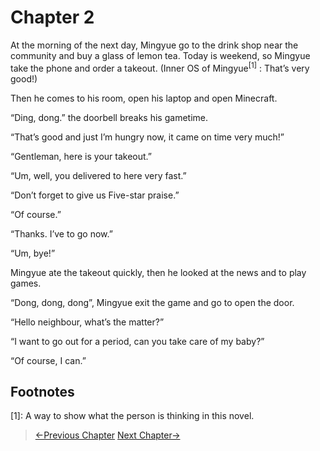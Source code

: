 # Chapter 2

At the morning of the next day, Mingyue go to the drink shop near the community and buy a glass of lemon tea. Today is weekend, so Mingyue take the phone and order a takeout. (Inner OS of Mingyue<sup>[1]</sup> : That’s very good!)

Then he comes to his room, open his laptop and open Minecraft.

“Ding, dong.” the doorbell breaks his gametime.

“That’s good and just I’m hungry now, it came on time very much!”

“Gentleman, here is your takeout.”

“Um, well, you delivered to here very fast.”

“Don’t forget to give us Five-star praise.”

“Of course.”

“Thanks. I’ve to go now.”

“Um, bye!”

Mingyue ate the takeout quickly, then he looked at the news and to play games.

“Dong, dong, dong”, Mingyue exit the game and go to open the door.

“Hello neighbour, what’s the matter?”

“I want to go out for a period, can you take care of my baby?”

“Of course, I can.”

## Footnotes

[1]: A way to show what the person is thinking in this novel.

> [←Previous Chapter](/part1/chapter1.md)  [Next Chapter→](/part1/chapter3.md) 
